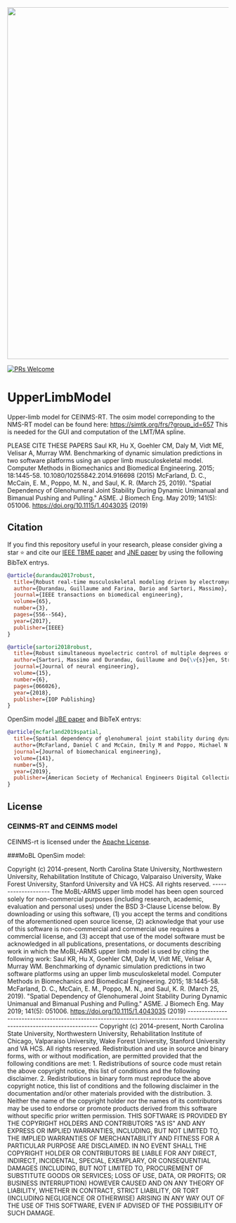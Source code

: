 <img src="https://www.google.com/url?sa=i&url=https%3A%2F%2Fsimtk.org%2Fprojects%2Fceinms&psig=AOvVaw3DXjmkpsSo3VLTV43yvEun&ust=1679697749326000&source=images&cd=vfe&ved=0CBAQjRxqFwoTCIjl1--P8_0CFQAAAAAdAAAAABAE" width=800>

[![PRs Welcome](https://img.shields.io/badge/PRs-welcome-brightgreen.svg)]()

# UpperLimbModel
Upper-limb model for CEINMS-RT.
The osim model correponding to the NMS-RT model can be found here: https://simtk.org/frs/?group_id=657
This is needed for the GUI and computation of the LMT/MA spline.

PLEASE CITE THESE PAPERS
Saul KR, Hu X, Goehler CM, Daly M, Vidt ME, Velisar A, Murray WM. Benchmarking of dynamic simulation predictions in two software platforms using an upper limb musculoskeletal model. Computer Methods in Biomechanics and Biomedical Engineering. 2015; 18:1445-58. 10.1080/10255842.2014.916698 (2015)
McFarland, D. C., McCain, E. M., Poppo, M. N., and Saul, K. R. (March 25, 2019). "Spatial Dependency of Glenohumeral Joint Stability During Dynamic Unimanual and Bimanual Pushing and Pulling." ASME. J Biomech Eng. May 2019; 141(5): 051006. https://doi.org/10.1115/1.4043035 (2019)

## Citation

If you find this repository useful in your research, please consider giving a star ⭐ and cite our [IEEE TBME paper](https://spiral.imperial.ac.uk/bitstream/10044/1/48309/2/durandau%202017.pdf) and [JNE paper](https://vbn.aau.dk/ws/files/320222688/Robust_simultaneous_ACCEPTED_MANUSCRIPT.pdf) by using the following BibTeX entrys.

```BibTeX
@article{durandau2017robust,
  title={Robust real-time musculoskeletal modeling driven by electromyograms},
  author={Durandau, Guillaume and Farina, Dario and Sartori, Massimo},
  journal={IEEE transactions on biomedical engineering},
  volume={65},
  number={3},
  pages={556--564},
  year={2017},
  publisher={IEEE}
}
```

```BibTeX
@article{sartori2018robust,
  title={Robust simultaneous myoelectric control of multiple degrees of freedom in wrist-hand prostheses by real-time neuromusculoskeletal modeling},
  author={Sartori, Massimo and Durandau, Guillaume and Do{\v{s}}en, Strahinja and Farina, Dario},
  journal={Journal of neural engineering},
  volume={15},
  number={6},
  pages={066026},
  year={2018},
  publisher={IOP Publishing}
}
```

OpenSim model [JBE paper](https://pubmed.ncbi.nlm.nih.gov/30835272/) and BibTeX entrys:

```BibTeX
@article{mcfarland2019spatial,
  title={Spatial dependency of glenohumeral joint stability during dynamic unimanual and bimanual pushing and pulling},
  author={McFarland, Daniel C and McCain, Emily M and Poppo, Michael N and Saul, Katherine R},
  journal={Journal of biomechanical engineering},
  volume={141},
  number={5},
  year={2019},
  publisher={American Society of Mechanical Engineers Digital Collection}
}
```

## License

### CEINMS-RT and CEINMS model

CEINMS-rt is licensed under the [Apache License](LICENSE).


###MoBL OpenSim model:

Copyright (c) 2014-present, North Carolina State University, Northwestern University, Rehabilitation Institute of Chicago, Valparaiso University, Wake Forest University, Stanford University and VA HCS. All rights reserved. -------------------- The MoBL-ARMS upper limb model has been open sourced solely for non-commercial purposes (including research, academic, evaluation and personal uses) under the BSD 3-Clause License below. By downloading or using this software, (1) you accept the terms and conditions of the aforementioned open source license, (2) acknowledge that your use of this software is non-commercial and commercial use requires a commercial license, and (3) accept that use of the model software must be acknowledged in all publications, presentations, or documents describing work in which the MoBL-ARMS upper limb model is used by citing the following work: Saul KR, Hu X, Goehler CM, Daly M, Vidt ME, Velisar A, Murray WM. Benchmarking of dynamic simulation predictions in two software platforms using an upper limb musculoskeletal model. Computer Methods in Biomechanics and Biomedical Engineering. 2015; 18:1445-58. McFarland, D. C., McCain, E. M., Poppo, M. N., and Saul, K. R. (March 25, 2019). "Spatial Dependency of Glenohumeral Joint Stability During Dynamic Unimanual and Bimanual Pushing and Pulling." ASME. J Biomech Eng. May 2019; 141(5): 051006. https://doi.org/10.1115/1.4043035 (2019) ---------------------------------------------------------------------------------------------------------------------------- Copyright (c) 2014-present, North Carolina State University, Northwestern University, Rehabilitation Institute of Chicago, Valparaiso University, Wake Forest University, Stanford University and VA HCS. All rights reserved. Redistribution and use in source and binary forms, with or without modification, are permitted provided that the following conditions are met: 1. Redistributions of source code must retain the above copyright notice, this list of conditions and the following disclaimer. 2. Redistributions in binary form must reproduce the above copyright notice, this list of conditions and the following disclaimer in the documentation and/or other materials provided with the distribution. 3. Neither the name of the copyright holder nor the names of its contributors may be used to endorse or promote products derived from this software without specific prior written permission. THIS SOFTWARE IS PROVIDED BY THE COPYRIGHT HOLDERS AND CONTRIBUTORS "AS IS" AND ANY EXPRESS OR IMPLIED WARRANTIES, INCLUDING, BUT NOT LIMITED TO, THE IMPLIED WARRANTIES OF MERCHANTABILITY AND FITNESS FOR A PARTICULAR PURPOSE ARE DISCLAIMED. IN NO EVENT SHALL THE COPYRIGHT HOLDER OR CONTRIBUTORS BE LIABLE FOR ANY DIRECT, INDIRECT, INCIDENTAL, SPECIAL, EXEMPLARY, OR CONSEQUENTIAL DAMAGES (INCLUDING, BUT NOT LIMITED TO, PROCUREMENT OF SUBSTITUTE GOODS OR SERVICES; LOSS OF USE, DATA, OR PROFITS; OR BUSINESS INTERRUPTION) HOWEVER CAUSED AND ON ANY THEORY OF LIABILITY, WHETHER IN CONTRACT, STRICT LIABILITY, OR TORT (INCLUDING NEGLIGENCE OR OTHERWISE) ARISING IN ANY WAY OUT OF THE USE OF THIS SOFTWARE, EVEN IF ADVISED OF THE POSSIBILITY OF SUCH DAMAGE.

